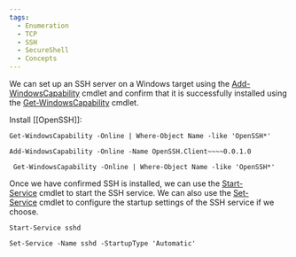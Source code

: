 ```yaml
---
tags:
  - Enumeration
  - TCP
  - SSH
  - SecureShell
  - Concepts
---
```


We can set up an SSH server on a Windows target using the [Add-WindowsCapability](https://docs.microsoft.com/en-us/powershell/module/dism/add-windowscapability?view=windowsserver2022-ps) cmdlet and confirm that it is successfully installed using the [Get-WindowsCapability](https://docs.microsoft.com/en-us/powershell/module/dism/get-windowscapability?view=windowsserver2022-ps) cmdlet.

Install [[OpenSSH]]:

```powershell-session
Get-WindowsCapability -Online | Where-Object Name -like 'OpenSSH*'
```

```powershell-session
Add-WindowsCapability -Online -Name OpenSSH.Client~~~~0.0.1.0
```

```powershell-session
 Get-WindowsCapability -Online | Where-Object Name -like 'OpenSSH*'
```

Once we have confirmed SSH is installed, we can use the [Start-Service](https://docs.microsoft.com/en-us/powershell/module/microsoft.powershell.management/start-service?view=powershell-7.2) cmdlet to start the SSH service. We can also use the [Set-Service](https://docs.microsoft.com/en-us/powershell/module/microsoft.powershell.management/set-service?view=powershell-7.2) cmdlet to configure the startup settings of the SSH service if we choose.

```powershell-session
Start-Service sshd  
```

```powershell-session
Set-Service -Name sshd -StartupType 'Automatic'  
```